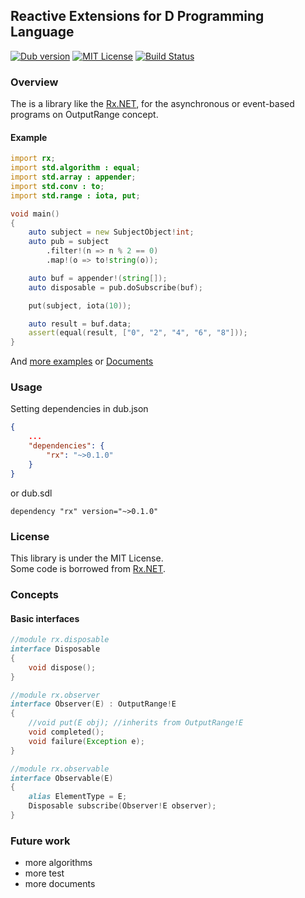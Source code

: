 ## Reactive Extensions for D Programming Language

[![Dub version](https://img.shields.io/dub/v/rx.svg)](https://code.dlang.org/packages/rx)
[![MIT License](http://img.shields.io/badge/license-MIT-blue.svg?style=flat)](http://img.shields.io/badge/license-MIT-blue.svg?style=flat)
[![Build Status](https://travis-ci.org/lempiji/rx.svg?branch=master)](https://travis-ci.org/lempiji/rx)

### Overview

The is a library like the [Rx.NET](https://github.com/Reactive-Extensions/Rx.NET), for the asynchronous or event-based programs on OutputRange concept.


#### Example

```d
import rx;
import std.algorithm : equal;
import std.array : appender;
import std.conv : to;
import std.range : iota, put;

void main()
{
    auto subject = new SubjectObject!int;
    auto pub = subject
        .filter!(n => n % 2 == 0)
        .map!(o => to!string(o));

    auto buf = appender!(string[]);
    auto disposable = pub.doSubscribe(buf);

    put(subject, iota(10));

    auto result = buf.data;
    assert(equal(result, ["0", "2", "4", "6", "8"]));
}
```

And [more examples](https://github.com/lempiji/rx/tree/master/examples) or [Documents](https://lempiji.github.io/rx)

### Usage
Setting dependencies in dub.json
```json
{
    ...
    "dependencies": {
        "rx": "~>0.1.0"
    }
}
```
or dub.sdl
```
dependency "rx" version="~>0.1.0"
```

### License

This library is under the MIT License.  
Some code is borrowed from [Rx.NET](https://github.com/Reactive-Extensions/Rx.NET).

### Concepts

#### Basic interfaces

```d
//module rx.disposable
interface Disposable
{
    void dispose();
}

//module rx.observer
interface Observer(E) : OutputRange!E
{
    //void put(E obj); //inherits from OutputRange!E
    void completed();
    void failure(Exception e);
}

//module rx.observable
interface Observable(E)
{
    alias ElementType = E;
    Disposable subscribe(Observer!E observer);
}
```

### Future work

- more algorithms
- more test
- more documents

